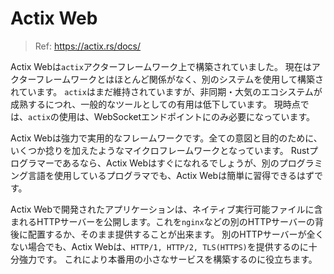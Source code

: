 # Actix Web

> Ref: https://actix.rs/docs/

Actix Webは`actix`アクターフレームワーク上で構築されていました。
現在はアクターフレームワークとはほとんど関係がなく、別のシステムを使用して構築されています。
`actix`はまだ維持されていますが、非同期・大気のエコシステムが成熟するにつれ、一般的なツールとしての有用は低下しています。
現時点では、`actix`の使用は、WebSocketエンドポイントにのみ必要になっています。

Actix Webは強力で実用的なフレームワークです。全ての意図と目的のために、いくつか捻りを加えたようなマイクロフレームワークとなっています。
Rustプログラマーであるなら、Actix Webはすぐになれるでしょうが、別のプログラミング言語を使用しているプログラマでも、Actix Webは簡単に習得できるはずです。

Actix Webで開発されたアプリケーションは、ネイティブ実行可能ファイルに含まれるHTTPサーバーを公開します。これを`nginx`などの別のHTTPサーバーの背後に配置するか、そのまま提供することが出来ます。
別のHTTPサーバーが全くない場合でも、Actix Webは、`HTTP/1, HTTP/2, TLS(HTTPS)`を提供するのに十分強力です。
これにより本番用の小さなサービスを構築するのに役立ちます。
